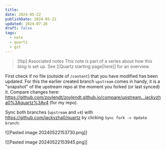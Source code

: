 ```yaml
---
title: 
date: 2024-05-22
publishDate: 2024-05-22
updated: 2024-07-26
draft: false
tags:
  - note
  - quartz
  - git
---
```

 
> [!tip] Associated notes
> This note is part of a series about how this blog is set up.
> See [[Quartz starting page|here]] for an overview.

First check if no file (outside of `/content`) that you have modified has been updated. For this the earlier created branch `upstream` comes in handy, it is a "snapshot" of the upstream repo at the moment you forked (or last synced) it. Compare changes here: https://github.com/zoylendt/zoylendt.github.io/compare/upstream...jackyzha0%3Aquartz%3Av4 (for my repo).

Sync both branches (`upstream` and `v4`) with https://github.com/jackyzha0/quartz by clicking `Sync fork -> Update branch`:

![[Pasted image 20240522153730.png]]

![[Pasted image 20240522153945.png]]

